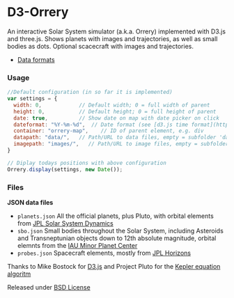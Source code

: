 # D3-Orrery

An interactive Solar System simulator (a.k.a. Orrery) implemented with D3.js and three.js. Shows planets with images and trajectories, as well as small bodies as dots. Optional scacecraft with images and trajectories.
* [Data formats](data/readme.md)

### Usage

```js
//Default configuration (in so far it is implemented)
var settings = {
  width: 0,            // Default width; 0 = full width of parent
  height: 0,           // Default height; 0 = full height of parent
  date: true,          // Show date on map with date picker on click
  dateformat: "%Y-%m-%d",  // Date format (see [d3.js time format](https://github.com/d3/d3-time-format/blob/master/README.md#timeFormat)
  container: "orrery-map",    // ID of parent element, e.g. div
  datapath: "data/",   // Path/URL to data files, empty = subfolder 'data'
  imagepath: "images/",   // Path/URL to image files, empty = subfolder 'images'
}

// Diplay todays positions with above configuration
Orrery.display(settings, new Date());

```

### Files

__JSON data files__

* `planets.json` All the official planets, plus Pluto, with orbital elements from [JPL Solar System Dynamics](http://ssd.jpl.nasa.gov/?planet_pos)
* `sbo.json` Small bodies throughout the Solar System, including Asteroids and Transneptunian objects down to 12th absolute magnitude, orbital elemnts from the [IAU Minor Planet Center](http://www.minorplanetcenter.org/iau/MPCORB.html)
* `probes.json` Spacecraft elements, mostly from [JPL Horizons](http://ssd.jpl.nasa.gov/horizons.cgi)


Thanks to Mike Bostock for [D3.js](http://d3js.org/) and Project Pluto for the [Kepler equation algoritm](http://www.projectpluto.com/kepler.htm)

Released under [BSD License](LICENSE)